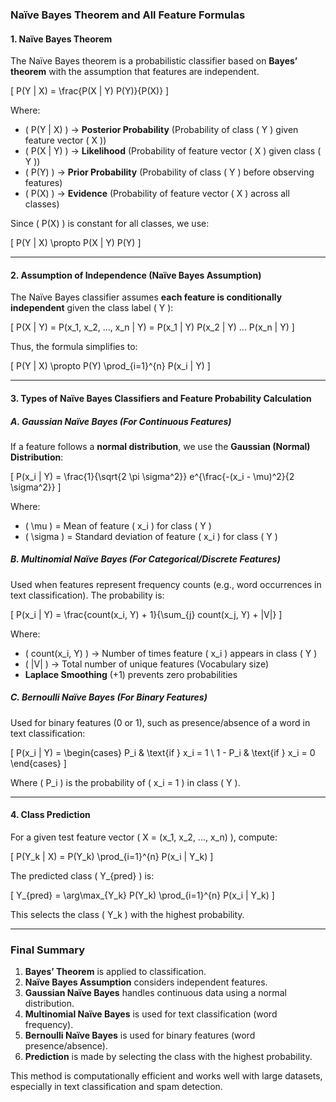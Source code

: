### **Naïve Bayes Theorem and All Feature Formulas**  

#### **1. Naïve Bayes Theorem**  
The Naïve Bayes theorem is a probabilistic classifier based on **Bayes’ theorem** with the assumption that features are independent.  

\[
P(Y | X) = \frac{P(X | Y) P(Y)}{P(X)}
\]

Where:  
- \( P(Y | X) \) → **Posterior Probability** (Probability of class \( Y \) given feature vector \( X \))  
- \( P(X | Y) \) → **Likelihood** (Probability of feature vector \( X \) given class \( Y \))  
- \( P(Y) \) → **Prior Probability** (Probability of class \( Y \) before observing features)  
- \( P(X) \) → **Evidence** (Probability of feature vector \( X \) across all classes)

Since \( P(X) \) is constant for all classes, we use:

\[
P(Y | X) \propto P(X | Y) P(Y)
\]

---

#### **2. Assumption of Independence (Naïve Bayes Assumption)**  
The Naïve Bayes classifier assumes **each feature is conditionally independent** given the class label \( Y \):

\[
P(X | Y) = P(x_1, x_2, ..., x_n | Y) = P(x_1 | Y) P(x_2 | Y) ... P(x_n | Y)
\]

Thus, the formula simplifies to:

\[
P(Y | X) \propto P(Y) \prod_{i=1}^{n} P(x_i | Y)
\]

---

#### **3. Types of Naïve Bayes Classifiers and Feature Probability Calculation**
##### **A. Gaussian Naïve Bayes (For Continuous Features)**
If a feature follows a **normal distribution**, we use the **Gaussian (Normal) Distribution**:

\[
P(x_i | Y) = \frac{1}{\sqrt{2 \pi \sigma^2}} e^{\frac{-(x_i - \mu)^2}{2 \sigma^2}}
\]

Where:  
- \( \mu \) = Mean of feature \( x_i \) for class \( Y \)  
- \( \sigma \) = Standard deviation of feature \( x_i \) for class \( Y \)  

##### **B. Multinomial Naïve Bayes (For Categorical/Discrete Features)**
Used when features represent frequency counts (e.g., word occurrences in text classification). The probability is:

\[
P(x_i | Y) = \frac{count(x_i, Y) + 1}{\sum_{j} count(x_j, Y) + |V|}
\]

Where:  
- \( count(x_i, Y) \) → Number of times feature \( x_i \) appears in class \( Y \)  
- \( |V| \) → Total number of unique features (Vocabulary size)  
- **Laplace Smoothing** (+1) prevents zero probabilities

##### **C. Bernoulli Naïve Bayes (For Binary Features)**
Used for binary features (0 or 1), such as presence/absence of a word in text classification:

\[
P(x_i | Y) =
\begin{cases}
P_i & \text{if } x_i = 1 \\
1 - P_i & \text{if } x_i = 0
\end{cases}
\]

Where \( P_i \) is the probability of \( x_i = 1 \) in class \( Y \).

---

#### **4. Class Prediction**
For a given test feature vector \( X = (x_1, x_2, ..., x_n) \), compute:

\[
P(Y_k | X) = P(Y_k) \prod_{i=1}^{n} P(x_i | Y_k)
\]

The predicted class \( Y_{pred} \) is:

\[
Y_{pred} = \arg\max_{Y_k} P(Y_k) \prod_{i=1}^{n} P(x_i | Y_k)
\]

This selects the class \( Y_k \) with the highest probability.

---

### **Final Summary**
1. **Bayes’ Theorem** is applied to classification.
2. **Naïve Bayes Assumption** considers independent features.
3. **Gaussian Naïve Bayes** handles continuous data using a normal distribution.
4. **Multinomial Naïve Bayes** is used for text classification (word frequency).
5. **Bernoulli Naïve Bayes** is used for binary features (word presence/absence).
6. **Prediction** is made by selecting the class with the highest probability.

This method is computationally efficient and works well with large datasets, especially in text classification and spam detection.
